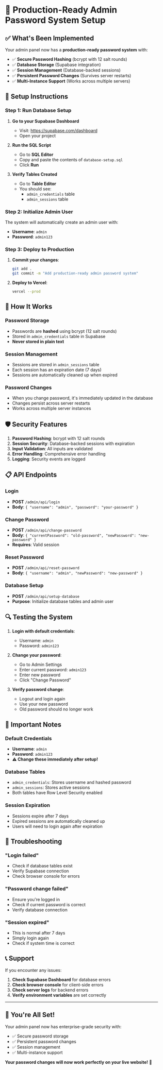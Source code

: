 # 🔐 Production-Ready Admin Password System Setup

## ✅ **What's Been Implemented**

Your admin panel now has a **production-ready password system** with:

- ✅ **Secure Password Hashing** (bcrypt with 12 salt rounds)
- ✅ **Database Storage** (Supabase integration)
- ✅ **Session Management** (Database-backed sessions)
- ✅ **Persistent Password Changes** (Survives server restarts)
- ✅ **Multi-Instance Support** (Works across multiple servers)

## 🚀 **Setup Instructions**

### **Step 1: Run Database Setup**

1. **Go to your Supabase Dashboard**
   - Visit: https://supabase.com/dashboard
   - Open your project

2. **Run the SQL Script**
   - Go to **SQL Editor**
   - Copy and paste the contents of `database-setup.sql`
   - Click **Run**

3. **Verify Tables Created**
   - Go to **Table Editor**
   - You should see:
     - `admin_credentials` table
     - `admin_sessions` table

### **Step 2: Initialize Admin User**

The system will automatically create an admin user with:
- **Username**: `admin`
- **Password**: `admin123`

### **Step 3: Deploy to Production**

1. **Commit your changes**:
   ```bash
   git add .
   git commit -m "Add production-ready admin password system"
   ```

2. **Deploy to Vercel**:
   ```bash
   vercel --prod
   ```

## 🔧 **How It Works**

### **Password Storage**
- Passwords are **hashed** using bcrypt (12 salt rounds)
- Stored in `admin_credentials` table in Supabase
- **Never stored in plain text**

### **Session Management**
- Sessions are stored in `admin_sessions` table
- Each session has an expiration date (7 days)
- Sessions are automatically cleaned up when expired

### **Password Changes**
- When you change password, it's immediately updated in the database
- Changes persist across server restarts
- Works across multiple server instances

## 🛡️ **Security Features**

1. **Password Hashing**: bcrypt with 12 salt rounds
2. **Session Security**: Database-backed sessions with expiration
3. **Input Validation**: All inputs are validated
4. **Error Handling**: Comprehensive error handling
5. **Logging**: Security events are logged

## 📋 **API Endpoints**

### **Login**
- **POST** `/admin/api/login`
- **Body**: `{ "username": "admin", "password": "your-password" }`

### **Change Password**
- **POST** `/admin/api/change-password`
- **Body**: `{ "currentPassword": "old-password", "newPassword": "new-password" }`
- **Requires**: Valid session

### **Reset Password**
- **POST** `/admin/api/reset-password`
- **Body**: `{ "username": "admin", "newPassword": "new-password" }`

### **Database Setup**
- **POST** `/admin/api/setup-database`
- **Purpose**: Initialize database tables and admin user

## 🔍 **Testing the System**

1. **Login with default credentials**:
   - Username: `admin`
   - Password: `admin123`

2. **Change your password**:
   - Go to Admin Settings
   - Enter current password: `admin123`
   - Enter new password
   - Click "Change Password"

3. **Verify password change**:
   - Logout and login again
   - Use your new password
   - Old password should no longer work

## 🚨 **Important Notes**

### **Default Credentials**
- **Username**: `admin`
- **Password**: `admin123`
- **⚠️ Change these immediately after setup!**

### **Database Tables**
- `admin_credentials`: Stores username and hashed password
- `admin_sessions`: Stores active sessions
- Both tables have Row Level Security enabled

### **Session Expiration**
- Sessions expire after 7 days
- Expired sessions are automatically cleaned up
- Users will need to login again after expiration

## 🔧 **Troubleshooting**

### **"Login failed"**
- Check if database tables exist
- Verify Supabase connection
- Check browser console for errors

### **"Password change failed"**
- Ensure you're logged in
- Check if current password is correct
- Verify database connection

### **"Session expired"**
- This is normal after 7 days
- Simply login again
- Check if system time is correct

## 📞 **Support**

If you encounter any issues:

1. **Check Supabase Dashboard** for database errors
2. **Check browser console** for client-side errors
3. **Check server logs** for backend errors
4. **Verify environment variables** are set correctly

---

## 🎉 **You're All Set!**

Your admin panel now has enterprise-grade security with:
- ✅ Secure password storage
- ✅ Persistent password changes
- ✅ Session management
- ✅ Multi-instance support

**Your password changes will now work perfectly on your live website!** 🚀
